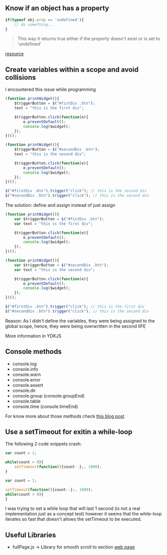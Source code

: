 ## Know if an object has a property

```js
if(typeof obj.prop == 'undefined'){
    // do something...
}
```

> This way it returns true either if the property doesn't exist or is set
to 'undefined'

[resource](http://stackoverflow.com/a/2281671)


## Create variables within a scope and avoid collisions

I encountered this issue while programming

```js
(function printWidget(){
    $triggerButton = $("#fistDiv .btn");
    text = "this is the first div";

    $triggerButton.click(function(e){
        e.preventDefault();
        console.log($widget);
    });
})();

(function printWidget(){
    $triggerButton = $("#secondDiv .btn");
    text = "this is the second div";

    $triggerButton.click(function(e){
        e.preventDefault();
        console.log($widget);
    });
})();

$("#firstDiv .btn").trigger("click"); // this is the second div
$("#secondDiv .btn").trigger("click"); // this is the second div
```

The solution: define and assign instead of just assign

```js
(function printWidget(){
    var $triggerButton = $("#fistDiv .btn");
    var text = "this is the first div";

    $triggerButton.click(function(e){
        e.preventDefault();
        console.log($widget);
    });
})();

(function printWidget(){
    var $triggerButton = $("#secondDiv .btn");
    var text = "this is the second div";

    $triggerButton.click(function(e){
        e.preventDefault();
        console.log($widget);
    });
})();

$("#firstDiv .btn").trigger("click"); // this is the first div
$("#secondDiv .btn").trigger("click"); // this is the second div
```

Reason: As I didn't define the variables, they were being assigned to the
global scope, hence, they were being overwritten in the second IIFE

More information in YDKJS

## Console methods

* console.log
* console.info
* console.warn
* console.error
* console.assert
* console.dir
* console.group (console.groupEnd)
* console.table
* console.time (console.timeEnd)

For know more about those methods check [this blog post](https://medium.freecodecamp.com/how-to-get-the-most-out-of-the-javascript-console-b57ca9db3e6d)


## Use a setTimeout for exitin a while-loop

The following 2 code snippets crash:

```js
var count = 1;

while(count > 0){
	setTimeout(function(){count--};, 1000);
}
```

```js
var count = 1;

setTimeout(function(){count--};, 1000);
while(count > 0){
}
```

I was trying to set a while loop that will last 1 second (is not a real implementation just
as a concept test) however it seems that the while-loop iterates so fast that doesn't allows
the setTimeout to be executed.


## Useful Libraries
* fullPage.js -> Library for smooth scroll to section [web page](http://alvarotrigo.com/fullPage/#firstPage)
